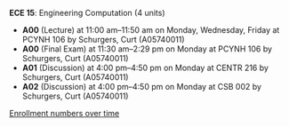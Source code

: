 **ECE 15**: Engineering Computation (4 units)

- **A00** (Lecture) at 11:00 am–11:50 am on Monday, Wednesday, Friday at PCYNH 106 by Schurgers, Curt (A05740011)
- **A00** (Final Exam) at 11:30 am–2:29 pm on Monday at PCYNH 106 by Schurgers, Curt (A05740011)
- **A01** (Discussion) at 4:00 pm–4:50 pm on Monday at CENTR 216 by Schurgers, Curt (A05740011)
- **A02** (Discussion) at 4:00 pm–4:50 pm on Monday at CSB 002 by Schurgers, Curt (A05740011)

[Enrollment numbers over time](./ECE15.tsv)

